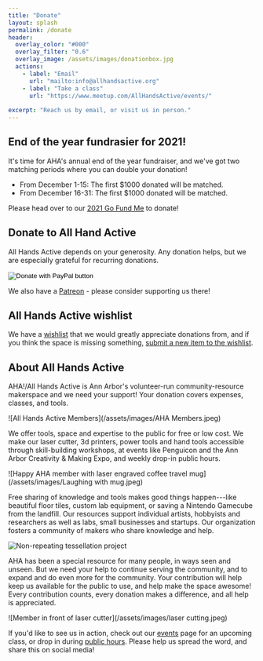 ```yaml
---
title: "Donate"
layout: splash
permalink: /donate
header:
  overlay_color: "#000"
  overlay_filter: "0.6"
  overlay_image: /assets/images/donationbox.jpg
  actions:
    - label: "Email"
      url: "mailto:info@allhandsactive.org"
    - label: "Take a class"
      url: "https://www.meetup.com/AllHandsActive/events/"
      
excerpt: "Reach us by email, or visit us in person."
---
```


## End of the year fundrasier for 2021!

It's time for AHA's annual end of the year fundraiser, and we've got two matching periods where you can double your donation!

* From December 1-15: The first $1000 donated will be matched.
* From December 16-31: The first $1000 donated will be matched.

Please head over to our [2021 Go Fund Me](https://www.gofundme.com/f/AHA-2021) to donate!

## Donate to All Hand Active
All Hands Active depends on your generosity. Any donation helps, but we are especially grateful for recurring donations. 
<form action="https://www.paypal.com/cgi-bin/webscr" method="post" target="_top">
<input type="hidden" name="cmd" value="_s-xclick" />
<input type="hidden" name="hosted_button_id" value="KEQF3RMU5RPG4" />
<input type="image" src="https://www.paypalobjects.com/en_US/i/btn/btn_donateCC_LG.gif" border="0" name="submit" title="PayPal - The safer, easier way to pa
y online!" alt="Donate with PayPal button" />
<img alt="" border="0" src="https://www.paypal.com/en_US/i/scr/pixel.gif" width="1" height="1" />
</form>

We also have a [Patreon](https://www.patreon.com/AllHandsActive) - please consider supporting us there!

## All Hands Active wishlist
We have a [wishlist](https://docs.google.com/spreadsheets/d/11-hJSy9P6lK2bZz6fs8hZr2WjJZGcyNai22qJ6eJq8k/edit#gid=2110100171) that we would greatly appreciate donations from, and if you think the space is missing something, [submit a new item to the wishlist](https://docs.google.com/forms/d/e/1FAIpQLSeGz1hoymTJDEhyTOof_Smwutxoh1JhQ7nkZ8P_UcQWpAOrxg/viewform).

## About All Hands Active
AHA!/All Hands Active is Ann Arbor's volunteer-run community-resource makerspace and we need your support!  Your donation covers expenses, classes, and tools.

![All Hands Active Members](/assets/images/AHA Members.jpeg)

We offer tools, space and expertise to the public for free or low cost. We make our laser cutter, 3d printers, power tools and hand tools accessible through skill-building workshops, at events like Penguicon and the Ann Arbor Creativity & Making Expo, and weekly drop-in public hours.

![Happy AHA member with laser engraved coffee travel mug](/assets/images/Laughing with mug.jpeg)

Free sharing of knowledge and tools makes good things happen---like beautiful floor tiles, custom lab equipment, or saving a Nintendo Gamecube from the landfill. Our resources support individual artists, hobbyists and researchers as well as labs, small businesses and startups. Our organization fosters a community of makers who share knowledge and help.

![Non-repeating tessellation project](/assets/images/tesselate.jpeg)

AHA has been a special resource for many people, in ways seen and unseen. But we need your help to continue serving the community, and to expand and do even more for the community. Your contribution will help keep us available for the public to use, and help make the space awesome! Every contribution counts, every donation makes a difference, and all help is appreciated.

![Member in front of laser cutter](/assets/images/laser cutting.jpeg)

If you'd like to see us in action, check out our [events](https://www.meetup.com/AllHandsActive/events/) page for an upcoming class, or drop in during [public hours](/visit). Please help us spread the word, and share this on social media!
